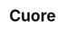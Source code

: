 ---
title: Cuore
date: 
draft: false

# descripcion
description : Anillo de plata 925 y nácar

materials: Plata 925

color: Plata y nácar

dimensions: 18ml diámetro

code: 05-23-0583

type: "Anillos"

categories: [destacados]

price: $2.830,00

# Images
# first image will be shown in the product page
images:
  # - image: "images/path_to_image"
  # La ubicacion de las imagenes es imagenes/Anillos/Anillos.Plata/05-23-0583-cuore
  - image: "./images/anillos/plata/05-23-0583.JPG"
---